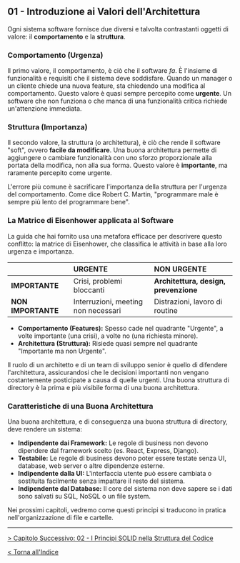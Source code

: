 ## 01 - Introduzione ai Valori dell'Architettura

Ogni sistema software fornisce due diversi e talvolta contrastanti oggetti di valore: il **comportamento** e la **struttura**.

### Comportamento (Urgenza)

Il primo valore, il comportamento, è ciò che il software *fa*. È l'insieme di funzionalità e requisiti che il sistema deve soddisfare. Quando un manager o un cliente chiede una nuova feature, sta chiedendo una modifica al comportamento. Questo valore è quasi sempre percepito come **urgente**. Un software che non funziona o che manca di una funzionalità critica richiede un'attenzione immediata.

### Struttura (Importanza)

Il secondo valore, la struttura (o architettura), è ciò che rende il software "soft", ovvero **facile da modificare**. Una buona architettura permette di aggiungere o cambiare funzionalità con uno sforzo proporzionale alla portata della modifica, non alla sua forma. Questo valore è **importante**, ma raramente percepito come urgente.

L'errore più comune è sacrificare l'importanza della struttura per l'urgenza del comportamento. Come dice Robert C. Martin, "programmare male è sempre più lento del programmare bene".

### La Matrice di Eisenhower applicata al Software

La guida che hai fornito usa una metafora efficace per descrivere questo conflitto: la matrice di Eisenhower, che classifica le attività in base alla loro urgenza e importanza.

| | URGENTE | NON URGENTE |
| :--- | :--- | :--- |
| **IMPORTANTE** | Crisi, problemi bloccanti | **Architettura, design, prevenzione** |
| **NON IMPORTANTE** | Interruzioni, meeting non necessari | Distrazioni, lavoro di routine |

*   **Comportamento (Features):** Spesso cade nel quadrante "Urgente", a volte importante (una crisi), a volte no (una richiesta minore).
*   **Architettura (Struttura):** Risiede quasi sempre nel quadrante "Importante ma non Urgente".

Il ruolo di un architetto e di un team di sviluppo senior è quello di difendere l'architettura, assicurandosi che le decisioni importanti non vengano costantemente posticipate a causa di quelle urgenti. Una buona struttura di directory è la prima e più visibile forma di una buona architettura.

### Caratteristiche di una Buona Architettura

Una buona architettura, e di conseguenza una buona struttura di directory, deve rendere un sistema:

*   **Indipendente dai Framework:** Le regole di business non devono dipendere dal framework scelto (es. React, Express, Django).
*   **Testabile:** Le regole di business devono poter essere testate senza UI, database, web server o altre dipendenze esterne.
*   **Indipendente dalla UI:** L'interfaccia utente può essere cambiata o sostituita facilmente senza impattare il resto del sistema.
*   **Indipendente dal Database:** Il core del sistema non deve sapere se i dati sono salvati su SQL, NoSQL o un file system.

Nei prossimi capitoli, vedremo come questi principi si traducono in pratica nell'organizzazione di file e cartelle.

---

[> Capitolo Successivo: 02 - I Principi SOLID nella Struttura del Codice](./02-i-principi-solid-nella-struttura-del-codice.md)

[< Torna all'Indice](./index.md)
